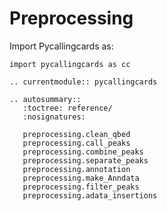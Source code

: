 # Preprocessing

Import Pycallingcards as:

```
import pycallingcards as cc
```

```{eval-rst}
.. currentmodule:: pycallingcards

```

```{eval-rst}
.. autosummary::
   :toctree: reference/
   :nosignatures:

   preprocessing.clean_qbed
   preprocessing.call_peaks
   preprocessing.combine_peaks
   preprocessing.separate_peaks
   preprocessing.annotation
   preprocessing.make_Anndata
   preprocessing.filter_peaks
   preprocessing.adata_insertions

```
